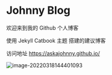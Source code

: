 # Johnny Blog

欢迎来到我的 Github 个人博客 

使用 Jekyll  Catbook 主题 搭建的建议博客



访问地址  https://askajohnny.github.io/

![image-20220318144401093](https://cdn.askajohnny.com/image-20220318144401093.png)



